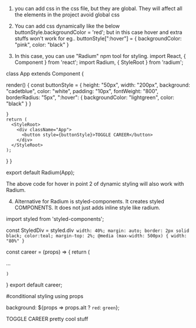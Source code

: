 1. you can add css in the css file, but they are global. They will affect all the elements in the project
avoid global css

2. You can add css dynamically like the below
      buttonStyle.backgroundColor = 'red';
but in this case hover and extra stuffs won't work
for eg.. 
        buttonStyle[":hover"] = {
        backgroundColor: "pink",
        color: "black"
      }

3. In this case, you can use "Radium" npm tool for styling.
import React, { Component } from 'react';
import Radium, { StyleRoot } from 'radium';

class App extends Component {

  render() {
    const buttonStyle = {
      height: "50px",
      width: "200px",
      background: "cadetblue",
      color: "white",
      padding: "10px",
      fontWeight: "800",
      borderRadius: "5px",
      ":hover": {
        backgroundColor: "lightgreen",
        color: "black"
      }
    }

    }
    return (
      <StyleRoot>
        <div className="App">
          <button style={buttonStyle}>TOGGLE CAREER</button>
        </div>
      </StyleRoot> 
    );
  }
}

export default Radium(App);


The above code for hover in point 2 of dynamic styling will also work with Radium.

4. Alternative for Radium is styled-components.
It creates styled COMPONENTS. It does not just adds inline style like radium.

import styled from 'styled-components';

const StyledDiv = styled.div`
width: 40%;
margin: auto;
border: 2px solid black;
color:teal;
margin-top: 2%;
@media (max-width: 500px) {
    width: "80%"
}`

const career = (props) => {
    return (
        <StyledDiv>
            <p>...</p>
            <!-- all component stuff here -->
        </StyledDiv>

    )
}
export default career;


#conditional styling using props 

background: ${props => props.alt ? `red`: `green`};    

<StyledButton alt={this.state.showCourses} >TOGGLE CAREER</StyledButton>
pretty cool stuff

